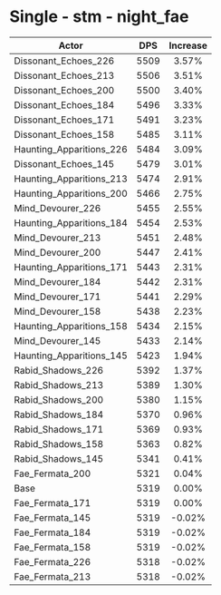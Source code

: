 # Single - stm - night_fae
| Actor | DPS | Increase |
|---|:---:|:---:|
|Dissonant_Echoes_226|5509|3.57%|
|Dissonant_Echoes_213|5506|3.51%|
|Dissonant_Echoes_200|5500|3.40%|
|Dissonant_Echoes_184|5496|3.33%|
|Dissonant_Echoes_171|5491|3.23%|
|Dissonant_Echoes_158|5485|3.11%|
|Haunting_Apparitions_226|5484|3.09%|
|Dissonant_Echoes_145|5479|3.01%|
|Haunting_Apparitions_213|5474|2.91%|
|Haunting_Apparitions_200|5466|2.75%|
|Mind_Devourer_226|5455|2.55%|
|Haunting_Apparitions_184|5454|2.53%|
|Mind_Devourer_213|5451|2.48%|
|Mind_Devourer_200|5447|2.41%|
|Haunting_Apparitions_171|5443|2.31%|
|Mind_Devourer_184|5442|2.31%|
|Mind_Devourer_171|5441|2.29%|
|Mind_Devourer_158|5438|2.23%|
|Haunting_Apparitions_158|5434|2.15%|
|Mind_Devourer_145|5433|2.14%|
|Haunting_Apparitions_145|5423|1.94%|
|Rabid_Shadows_226|5392|1.37%|
|Rabid_Shadows_213|5389|1.30%|
|Rabid_Shadows_200|5380|1.15%|
|Rabid_Shadows_184|5370|0.96%|
|Rabid_Shadows_171|5369|0.93%|
|Rabid_Shadows_158|5363|0.82%|
|Rabid_Shadows_145|5341|0.41%|
|Fae_Fermata_200|5321|0.04%|
|Base|5319|0.00%|
|Fae_Fermata_171|5319|0.00%|
|Fae_Fermata_145|5319|-0.02%|
|Fae_Fermata_184|5319|-0.02%|
|Fae_Fermata_158|5319|-0.02%|
|Fae_Fermata_226|5318|-0.02%|
|Fae_Fermata_213|5318|-0.02%|
